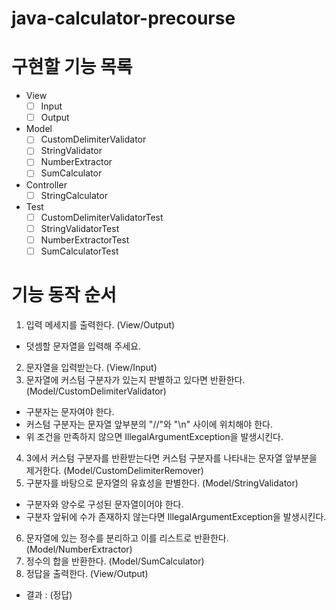 # java-calculator-precourse

# 구현할 기능 목록
- View
    - [ ] Input
    - [ ] Output
- Model
    - [ ] CustomDelimiterValidator
    - [ ] StringValidator
    - [ ] NumberExtractor
    - [ ] SumCalculator
- Controller
    - [ ] StringCalculator
- Test
    - [ ] CustomDelimiterValidatorTest
    - [ ] StringValidatorTest
    - [ ] NumberExtractorTest
    - [ ] SumCalculatorTest

# 기능 동작 순서
1. 입력 메세지를 출력한다. (View/Output) 
- 덧셈할 문자열을 입력해 주세요.
2. 문자열을 입력받는다. (View/Input)
3. 문자열에 커스텀 구분자가 있는지 판별하고 있다면 반환한다. (Model/CustomDelimiterValidator)
- 구분자는 문자여야 한다.
- 커스텀 구분자는 문자열 앞부분의 "//"와 "\n" 사이에 위치해야 한다.
- 위 조건을 만족하지 않으면 IllegalArgumentException을 발생시킨다.
4. 3에서 커스텀 구분자를 반환받는다면 커스텀 구분자를 나타내는 문자열 앞부분을 제거한다. (Model/CustomDelimiterRemover)
5. 구분자를 바탕으로 문자열의 유효성을 판별한다. (Model/StringValidator)
- 구분자와 양수로 구성된 문자열이어야 한다.
- 구분자 앞뒤에 수가 존재하지 않는다면 IllegalArgumentException을 발생시킨다.
6. 문자열에 있는 정수를 분리하고 이를 리스트로 반환한다. (Model/NumberExtractor)
7. 정수의 합을 반환한다. (Model/SumCalculator)
8. 정답을 출력한다. (View/Output)
- 결과 : (정답)